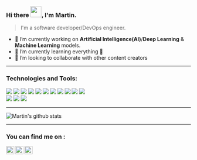 ### Hi there <img src="https://raw.githubusercontent.com/MartinHeinz/MartinHeinz/master/wave.gif" width="30px">, I'm Martin.

> I'm a software developer/DevOps engineer.

- 🔭 I’m currently working on **Artificial Intelligence(AI)**/**Deep Learning** & **Machine Learning** models.
- 🌱 I’m currently learning everything 🤣
- 👯 I’m looking to collaborate with other content creators

---

### Technologies and Tools:

![](https://img.shields.io/badge/Code-Python-informational?style=flat&logo=python&logoColor=white&color=2bbc8a)
![](https://img.shields.io/badge/Code-Javascript-informational?style=flat&logo=javascript&logoColor=white&color=2bbc8a)
![](https://img.shields.io/badge/Code-Reactjs-informational?style=flat&logo=react&logoColor=white&color=2bbc8a)
![](https://img.shields.io/badge/Code-Redux-informational?style=flat&logo=redux&logoColor=white&color=2bbc8a)
![](https://img.shields.io/badge/Code-Nodejs-informational?style=flat&logo=node&logoColor=white&color=2bbc8a)
![](https://img.shields.io/badge/Code-Django-informational?style=flat&logo=django&logoColor=white&color=2bbc8a)
![](https://img.shields.io/badge/Code-Flask-informational?style=flat&logo=flask&logoColor=white&color=2bbc8a)
![](https://img.shields.io/badge/Code-Golang-informational?style=flat&logo=go&logoColor=white&color=2bbc8a)
![](https://img.shields.io/badge/Database-PostgreSQL-informational?style=flat&logo=postgresql&logoColor=white&color=2bbc8a)
![](https://img.shields.io/badge/Database-MySQL-informational?style=flat&logo=mysql&logoColor=white&color=2bbc8a)
![](https://img.shields.io/badge/Database-MongoDB-informational?style=flat&logo=mongodb&logoColor=white&color=2bbc8a)
<br />
![](https://img.shields.io/badge/OS-Linux-informational?style=flat&logo=linux&logoColor=white&color=2bbc8a)
![](https://img.shields.io/badge/Tools-Docker-informational?style=flat&logo=docker&logoColor=white&color=2bbc8a)
![](https://img.shields.io/badge/Tools-Git-informational?style=flat&logo=git&logoColor=white&color=2bbc8a)

---

![Martin's github stats](https://github-readme-stats.vercel.app/api?username=MartinMwiti&show_icons=true&theme=vue-dark)

---

### You can find me on :
  <a href="martinmwiti777@gmail.com"><img align="left" alt="gmail | Gmail" width="22px" src="https://cdn.jsdelivr.net/npm/simple-icons@v3/icons/gmail.svg" />
  <a href="https://twitter.com/Martin__Mwiti"><img align="left" alt="twitter | Twitter" width="22px" src="https://cdn.jsdelivr.net/npm/simple-icons@v3/icons/twitter.svg" />
  <a href="https://www.linkedin.com/in/martinmwiti" target="_blank" rel="noopener noreferrer"><img align="left" alt="linkedin | LinkedIn" width="22px" src="https://cdn.jsdelivr.net/npm/simple-icons@v3/icons/linkedin.svg" /></a>

<br />

<!--
[![Top Langs](https://github-readme-stats.vercel.app/api/top-langs/?username=MartinMwiti)](https://github.com/MartinMwiti/github-readme-stats)
**MartinMwiti/MartinMwiti** is a ✨ _special_ ✨ repository because its `README.md` (this file) appears on your GitHub profile.

Here are some ideas to get you started:

- 🔭 I’m currently working on ...
- 🌱 I’m currently learning ...
- 👯 I’m looking to collaborate on ...
- 🤔 I’m looking for help with ...
- 💬 Ask me about ...
- 📫 How to reach me: ...
- 😄 Pronouns: ...
- ⚡ Fun fact: ...
-->
